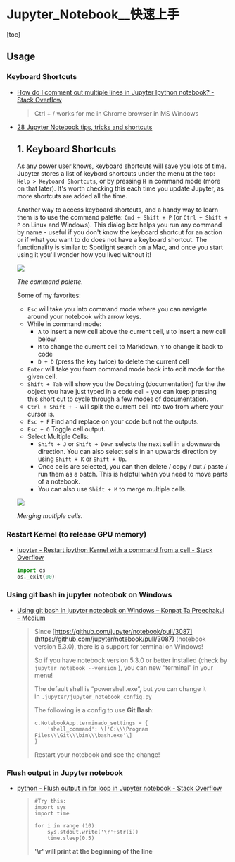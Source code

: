 # Jupyter_Notebook__快速上手

[toc]
<!-- toc --> 


## Usage


### Keyboard Shortcuts

- [How do I comment out multiple lines in Jupyter Ipython notebook? - Stack Overflow](https://stackoverflow.com/questions/29885371/how-do-i-comment-out-multiple-lines-in-jupyter-ipython-notebook)

    > Ctrl \+ / works for me in Chrome browser in MS Windows

- [28 Jupyter Notebook tips, tricks and shortcuts](https://www.dataquest.io/blog/jupyter-notebook-tips-tricks-shortcuts/)

    1\. Keyboard Shortcuts
    ----------------------

    As any power user knows, keyboard shortcuts will save you lots of time. Jupyter stores a list of keybord shortcuts under the menu at the top: `Help > Keyboard Shortcuts`, or by pressing `H` in command mode (more on that later). It's worth checking this each time you update Jupyter, as more shortcuts are added all the time.

    Another way to access keyboard shortcuts, and a handy way to learn them is to use the command palette: `Cmd + Shift + P` (or `Ctrl + Shift + P` on Linux and Windows). This dialog box helps you run any command by name - useful if you don't know the keyboard shortcut for an action or if what you want to do does not have a keyboard shortcut. The functionality is similar to Spotlight search on a Mac, and once you start using it you'll wonder how you lived without it!

    ![](https://www.dataquest.io/blog/content/images/command-palette.gif)

    _The command palette._

    Some of my favorites:

    -   `Esc` will take you into command mode where you can navigate around your notebook with arrow keys.
    -   While in command mode:
        -   `A` to insert a new cell above the current cell, `B` to insert a new cell below.
        -   `M` to change the current cell to Markdown, `Y` to change it back to code
        -   `D + D` (press the key twice) to delete the current cell
    -   `Enter` will take you from command mode back into edit mode for the given cell.
    -   `Shift + Tab` will show you the Docstring (documentation) for the the object you have just typed in a code cell - you can keep pressing this short cut to cycle through a few modes of documentation.
    -   `Ctrl + Shift + -` will split the current cell into two from where your cursor is.
    -   `Esc + F` Find and replace on your code but not the outputs.
    -   `Esc + O` Toggle cell output.
    -   Select Multiple Cells:
        -   `Shift + J` or `Shift + Down` selects the next sell in a downwards direction. You can also select sells in an upwards direction by using `Shift + K` or `Shift + Up`.
        -   Once cells are selected, you can then delete / copy / cut / paste / run them as a batch. This is helpful when you need to move parts of a notebook.
        -   You can also use `Shift + M` to merge multiple cells.

    ![](https://www.dataquest.io/blog/content/images/multi-merge.gif)

    _Merging multiple cells._


### Restart Kernel (to release GPU memory)

- [jupyter - Restart ipython Kernel with a command from a cell - Stack Overflow](https://stackoverflow.com/questions/37751120/restart-ipython-kernel-with-a-command-from-a-cell)

    ```python
    import os
    os._exit(00)
    ```


### Using git bash in jupyter noteobok on Windows

- [Using git bash in jupyter noteobok on Windows – Konpat Ta Preechakul – Medium](https://medium.com/@konpat/using-git-bash-in-jupyter-noteobok-on-windows-c88d2c3c7b07)

    > Since [https://github.com/jupyter/notebook/pull/3087](https://github.com/jupyter/notebook/pull/3087) (notebook version 5.3.0), there is a support for terminal on Windows!
    > 
    > So if you have notebook version 5.3.0 or better installed (check by `jupyter notebook --version` ), you can new “terminal” in your menu!
    > 
    > The default shell is “powershell.exe”, but you can change it in `.jupyter/jupyter_notebook_config.py`
    > 
    > The following is a config to use **Git Bash**:
    > 
    >
    > ```
    > c.NotebookApp.terminado_settings = {  
    >     'shell_command': \['C:\\\Program Files\\\Git\\\bin\\\bash.exe'\]  
    > }
    > ```
    > Restart your notebook and see the change!
    > 

### Flush output in Jupyter notebook
- [python - Flush output in for loop in Jupyter notebook - Stack Overflow](https://stackoverflow.com/questions/43150097/flush-output-in-for-loop-in-jupyter-notebook)

    > 
    > ```
    > #Try this:
    > import sys
    > import time
    > 
    > for i in range (10):  
    >     sys.stdout.write('\r'+str(i))
    >     time.sleep(0.5)
    > ```
    > 
    > __'\\r' will print at the beginning of the line__
    > 